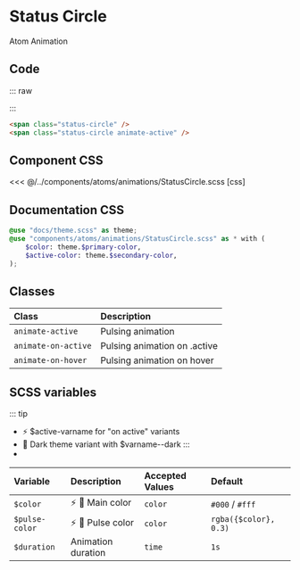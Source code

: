 # Status Circle
<Badge type="tip">Atom</Badge> <Badge type="info">Animation</Badge>

## Code

::: raw
<div class="dev-section">
    <span class="status-circle" />
    <span class="status-circle animate-active" />
</div>
:::

```html [html]
<span class="status-circle" />
<span class="status-circle animate-active" />
```

## Component CSS

<<< @/../components/atoms/animations/StatusCircle.scss [css]

## Documentation CSS

```scss
@use "docs/theme.scss" as theme;
@use "components/atoms/animations/StatusCircle.scss" as * with (
    $color: theme.$primary-color,
    $active-color: theme.$secondary-color,
);
```

## Classes

| Class               | Description                  |
|:--------------------|:-----------------------------|
| `animate-active`    | Pulsing animation            |
| `animate-on-active` | Pulsing animation on .active |
| `animate-on-hover`  | Pulsing animation on hover   | 

## SCSS variables

::: tip
- :zap: $active-varname for "on active" variants
- :first_quarter_moon_with_face: Dark theme variant with $varname--dark
:::
- 
| Variable       | Description                                      | Accepted Values | Default               |
|:---------------|:-------------------------------------------------|:----------------|:----------------------|
| `$color`       | :zap: :first_quarter_moon_with_face: Main color  | `color`         | `#000` / `#fff`       |
| `$pulse-color` | :zap: :first_quarter_moon_with_face: Pulse color | `color`         | `rgba({$color}, 0.3)` |
| `$duration`    | Animation duration                               | `time`          | `1s`                  |


<style lang="scss">
@use "docs/theme.scss" as theme;
@use "components/atoms/animations/StatusCircle.scss" as * with (
    $color: theme.$primary-color,
    $active-color: theme.$secondary-color,
);
</style>